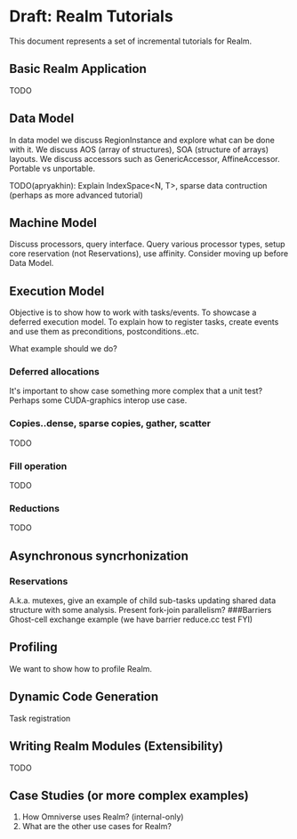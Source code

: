# Draft: Realm Tutorials
This document represents a set of incremental tutorials for Realm.

## Basic Realm Application
TODO

## Data Model
In data model we discuss RegionInstance and explore what can be done
with it. We discuss AOS (array of structures), SOA (structure of
arrays) layouts. We discuss accessors such as GenericAccessor,
AffineAccessor. Portable vs unportable. 

TODO(apryakhin): Explain IndexSpace<N, T>, sparse data contruction (perhaps as more
advanced tutorial)

## Machine Model
Discuss processors, query interface.
Query various processor types, setup core reservation (not
Reservations), use affinity. Consider moving up before Data Model.

## Execution Model
Objective is to show how to work with tasks/events. To showcase a deferred execution
model. To explain how to register tasks, create events and use them as
preconditions, postconditions..etc.

What example should we do?

### Deferred allocations
It's important to show case something more
complex that a unit test? Perhaps some CUDA-graphics interop use
case.

### Copies..dense, sparse copies, gather, scatter
TODO
### Fill operation
TODO
### Reductions
TODO

## Asynchronous syncrhonization
### Reservations
A.k.a. mutexes, give an example of child sub-tasks updating shared data
structure with some analysis. Present fork-join parallelism?
###Barriers
Ghost-cell exchange example (we have barrier reduce.cc test FYI)

## Profiling
We want to show how to profile Realm.

## Dynamic Code Generation
Task registration

## Writing Realm Modules (Extensibility)
TODO

## Case Studies (or more complex examples)
1. How Omniverse uses Realm? (internal-only)
2. What are the other use cases for Realm?
